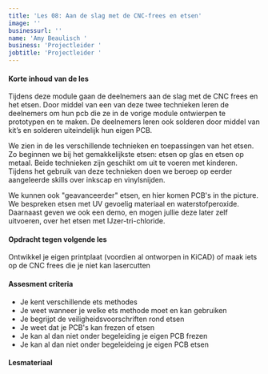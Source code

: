 ```yaml
---
title: 'Les 08: Aan de slag met de CNC-frees en etsen'
image: ''
businessurl: ''
name: 'Amy Beaulisch '
business: 'Projectleider '
jobtitle: 'Projectleider '
---
```

> 
#### Korte inhoud van de les
Tijdens deze module gaan de deelnemers aan de slag met de CNC frees en het etsen. Door middel van een van deze twee technieken leren de deelnemers om hun pcb die ze in de vorige module ontwierpen te prototypen en te maken. De deelnemers leren ook solderen door middel van kit’s en solderen uiteindelijk hun eigen PCB. 

We zien in de les verschillende technieken en toepassingen van het etsen. Zo beginnen we bij het gemakkelijkste etsen: etsen op glas en etsen op metaal. Beide technieken zijn geschikt om uit te voeren met kinderen. Tijdens het gebruik van deze technieken doen we beroep op eerder aangeleerde skills over inkscap en vinylsnijden. 

We kunnen ook "geavanceerder" etsen, en hier komen PCB's in the picture. We bespreken etsen met UV gevoelig materiaal en waterstofperoxide. Daarnaast geven we ook een demo, en mogen jullie deze later zelf uitvoeren, over het etsen met IJzer-tri-chloride. 

#### Opdracht tegen volgende les
Ontwikkel je eigen printplaat (voordien al ontworpen in KiCAD) of maak iets op de CNC frees die je niet kan lasercutten

#### Assesment criteria
- Je kent verschillende ets methodes
- Je weet wanneer je welke ets methode moet en kan gebruiken
- Je begrijpt de veiligheidsvoorschriften rond etsen
- Je weet dat je PCB's kan frezen of etsen 
- Je kan al dan niet onder begeleiding je eigen PCB frezen
- Je kan al dan niet onder begeleideing je eigen PCB etsen 


#### Lesmateriaal

<!--
[slides van de les](https://docs.google.com/presentation/d/1U8uGmDxUxLigDtWKhqEAqOH0Xo5PP1BhSzmdCy1_Pig/edit?usp=sharing)


#### Interesante links 

-->
